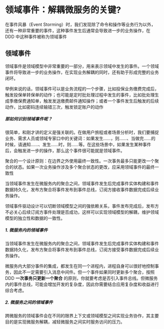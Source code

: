 #  领域事件：解耦微服务的关键?

在事件风暴（Event Storming）时，我们发现除了命令和操作等业务行为以外，还有一种非常重要的事件，这种事件发生后通常会导致进一步的业务操作，在 DDD 中这种事件被称为领域事件

## 领域事件

领域事件是领域模型中非常重要的一部分，用来表示领域中发生的事件。一个领域事件将导致进一步的业务操作，在实现业务解耦的同时，还有助于形成完整的业务闭环。

举例来说的话，领域事件可以是业务流程的一个步骤，比如投保业务缴费完成后，触发投保单转保单的动作；也可能是定时批处理过程中发生的事件，比如批处理生成季缴保费通知单，触发发送缴费邮件通知操作；或者一个事件发生后触发的后续动作，比如密码连续输错三次，触发锁定账户的动作

##### **那如何识别领域事件呢？**

很简单，和刚才讲的定义是强关联的。在做用户旅程或者场景分析时，我们要捕捉业务、需求人员或领域专家口中的关键词：如果发生……，则……、当做完……的时候，请通知……、发生……时，则……等。在这些场景中，如果发生某种事件后，会触发进一步的操作，那么这个事件很可能就是领域事件。

聚合的一个设计原则：在边界之外使用最终一致性。一次事务最多只能更改一个聚合的状态。如果一次业务操作涉及多个聚合状态的更改，应采用领域事件的最终一致性

当领域事件发生在微服务内的聚合之间，领域事件发生后完成事件实体构建和事件数据持久化，发布方聚合将事件发布到事件总线，订阅方接收事件数据完成后续业务操作。

领域事件驱动设计可以切断领域模型之间的强依赖关系，事件发布完成后，发布方不必关心后续订阅方事件处理是否成功，这样可以实现领域模型的解耦，维护领域模型的独立性和数据的一致性。

##### 1. 微服务内的领域事件

当领域事件发生在微服务内的聚合之间，领域事件发生后完成事件实体构建和事件数据持久化，发布方聚合将事件发布到事件总线，订阅方接受事件数据完成后续业务操作。

微服务内大部分事件的集成，都发生在同一个进程内，进程自身可以很好地控制事务，因此不一定需要引入消息中间件。但一个事件如果同时更新多个聚合，按照 DDD **一次事务只更新一个聚合** 的原则，你就要考虑是否引入事件总线。但微服务内的事件总线，可能会增加开发的复杂度，因此你需要结合应用复杂度和收益进行综合考虑。

##### 2. 微服务之间的领域事件

跨微服务的领域事件会在不同的限界上下文或领域模型之间实现业务协作，其主要目的是实现微服务解耦，减轻微服务之间实时服务访问的压力。

